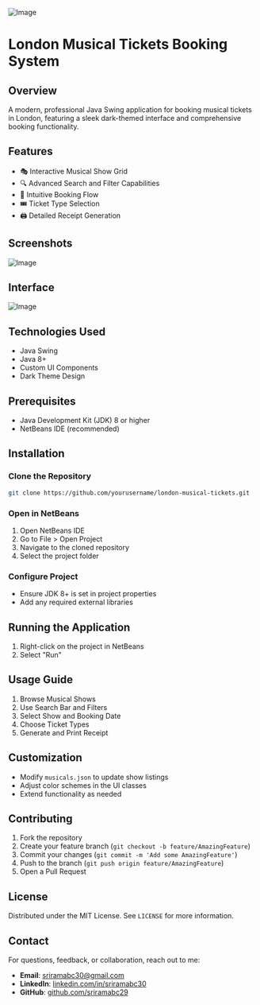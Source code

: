 ![Image](https://github.com/user-attachments/assets/7d70a80f-ab0b-42c8-8985-221d1119dfba)
# London Musical Tickets Booking System

## Overview
A modern, professional Java Swing application for booking musical tickets in London, featuring a sleek dark-themed interface and comprehensive booking functionality.

## Features
- 🎭 Interactive Musical Show Grid
- 🔍 Advanced Search and Filter Capabilities
- 📅 Intuitive Booking Flow
- 🎟️ Ticket Type Selection
- 🖨️ Detailed Receipt Generation

## Screenshots
![Image](https://github.com/user-attachments/assets/b44c8a1c-76e7-48fe-9583-1fc420483098)

## Interface
![Image](https://github.com/user-attachments/assets/c7e3a8ac-8628-49b1-a2d6-f4a65b5d7405)

## Technologies Used
- Java Swing
- Java 8+
- Custom UI Components
- Dark Theme Design

## Prerequisites
- Java Development Kit (JDK) 8 or higher
- NetBeans IDE (recommended)

## Installation

### Clone the Repository
```bash
git clone https://github.com/yourusername/london-musical-tickets.git
```

### Open in NetBeans
1. Open NetBeans IDE
2. Go to File > Open Project
3. Navigate to the cloned repository
4. Select the project folder

### Configure Project
- Ensure JDK 8+ is set in project properties
- Add any required external libraries

## Running the Application
1. Right-click on the project in NetBeans
2. Select "Run"

## Usage Guide
1. Browse Musical Shows
2. Use Search Bar and Filters
3. Select Show and Booking Date
4. Choose Ticket Types
5. Generate and Print Receipt

## Customization
- Modify `musicals.json` to update show listings
- Adjust color schemes in the UI classes
- Extend functionality as needed

## Contributing
1. Fork the repository
2. Create your feature branch (`git checkout -b feature/AmazingFeature`)
3. Commit your changes (`git commit -m 'Add some AmazingFeature'`)
4. Push to the branch (`git push origin feature/AmazingFeature`)
5. Open a Pull Request

## License
Distributed under the MIT License. See `LICENSE` for more information.

## **Contact**
For questions, feedback, or collaboration, reach out to me:

- **Email**: [sriramabc30@gmail.com](mailto:sriramabc30@gmail.com)
- **LinkedIn**: [linkedin.com/in/sriramabc30](https://www.linkedin.com/in/sriramabc30/)
- **GitHub**: [github.com/sriramabc29](https://github.com/sriramabc29)

